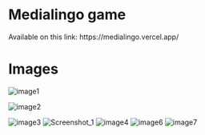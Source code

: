 <h1>Medialingo game</h1>
Available on this link: https://medialingo.vercel.app/


<h1>Images</h1>

![image1](https://github.com/sanevat/medialingo_app/assets/73078235/8eb0a5ca-0bc5-4e85-a48d-b29771173edb)


![image2](https://github.com/sanevat/medialingo_app/assets/73078235/c4c57577-9c3b-465b-a383-6142d268ae5b)


![image3](https://github.com/sanevat/medialingo_app/assets/73078235/714bc0c3-5c99-4010-b9d4-4ebe85a2c7c4)
![Screenshot_1](https://github.com/sanevat/medialingo_app/assets/73078235/6651f153-6738-4a16-8b4a-708d1845860c)
![image4](https://github.com/sanevat/medialingo_app/assets/73078235/749cc835-25dd-4ffb-94fe-9e9c190fe464)
![image6](https://github.com/sanevat/medialingo_app/assets/73078235/63da90a1-c344-4ec8-a7d0-6fc067fcc84e)
![image7](https://github.com/sanevat/medialingo_app/assets/73078235/d4c54900-7c6c-4b2e-bce3-968485e91127)




